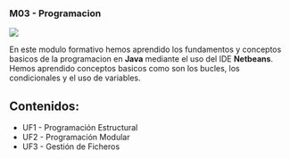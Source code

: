 ### M03 - Programacion
![](https://qcentrio.com/img/Java.PNG)

En este modulo formativo hemos aprendido los fundamentos y conceptos basicos de la programacion en **Java** mediante el uso del IDE **Netbeans**.
Hemos aprendido conceptos basicos como son los bucles, los condicionales y el uso de variables.

## Contenidos:
* UF1 - Programación Estructural
* UF2 - Programación Modular
* UF3 - Gestión de Ficheros
